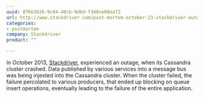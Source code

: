 ```yaml
---
uuid: 87663826-9c04-40cb-9dbd-f340ce60aa72
url: http://www.stackdriver.com/post-mortem-october-23-stackdriver-outage/
categories:
- postmortem
company: Stackdriver
product: ""

---
```


In October 2013, [Stackdriver](http://www.stackdriver.com/), experienced an outage, when its Cassandra cluster crashed. Data published by various services into a message bus was being injested into the Cassandra cluster. When the cluster failed, the failure percolated to various producers, that ended up blocking on queue insert operations, eventually leading to the failure of the entire application.
